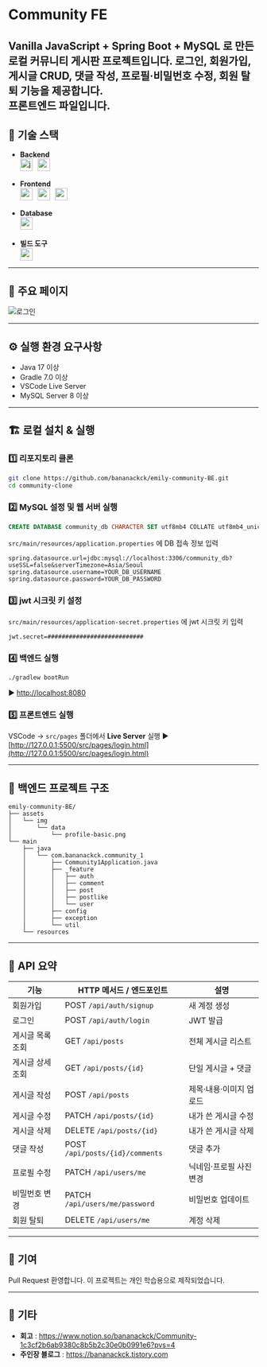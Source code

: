 # Community FE

Vanilla JavaScript + Spring Boot + MySQL 로 만든 **로컬 커뮤니티 게시판** 프로젝트입니다. 로그인, 회원가입, 게시글 CRUD, 댓글 작성, 프로필·비밀번호 수정, 회원 탈퇴 기능을 제공합니다.
<br> 프론트엔드 파일입니다.
---

## 📌 기술 스택

- **Backend**
    <div style="display: flex; gap: 10px; flex-wrap: wrap; ">
        <img style="height: 25px;" alt="java" src="https://img.shields.io/badge/java-007396?style=for-the-badge&logo=java&logoColor=white">
        <img style="height: 25px;" src="https://img.shields.io/badge/springboot-6DB33F?style=for-the-badge&logo=springboot&logoColor=white">
    </div>
  <br>
- **Frontend**
    <div style="display: flex; gap: 10px; flex-wrap: wrap;">
        <img style="height: 25px;" src="https://img.shields.io/badge/javascript-F7DF1E?style=for-the-badge&logo=javascript&logoColor=black">
        <img style="height: 25px;" src="https://img.shields.io/badge/html5-E34F26?style=for-the-badge&logo=html5&logoColor=white">
        <img style="height: 25px;" src="https://img.shields.io/badge/css-1572B6?style=for-the-badge&logo=css3&logoColor=white">
    </div>
  <br>
- **Database**
    <div style="display: flex; gap: 10px; flex-wrap: wrap;">
        <img style="height: 25px;" src="https://img.shields.io/badge/mysql-4479A1?style=for-the-badge&logo=mysql&logoColor=white">
    </div>
  <br>
- **빌드 도구**
    <div style="display: flex; gap: 10px; flex-wrap: wrap;">
          <img style="height: 25px;" src="https://img.shields.io/badge/gradle-02303A?style=for-the-badge&logo=gradle&logoColor=white">
    </div>

---

## 🚀 주요 페이지

![로그인](https://github.com/user-attachments/assets/b3875818-7d69-44ee-bca9-6767666d039f)


---

## ⚙️ 실행 환경 요구사항

- Java 17 이상
- Gradle 7.0 이상
- VSCode Live Server
- MySQL Server 8 이상

---

## 🏗️ 로컬 설치 & 실행

### 1️⃣ 리포지토리 클론

```bash
git clone https://github.com/bananackck/emily-community-BE.git
cd community-clone
```

### 2️⃣ MySQL 설정 및 웹 서버 실행

```sql
CREATE DATABASE community_db CHARACTER SET utf8mb4 COLLATE utf8mb4_unicode_ci;
```

`src/main/resources/application.properties` 에 DB 접속 정보 입력

```properties
spring.datasource.url=jdbc:mysql://localhost:3306/community_db?useSSL=false&serverTimezone=Asia/Seoul
spring.datasource.username=YOUR_DB_USERNAME
spring.datasource.password=YOUR_DB_PASSWORD
```

### 3️⃣ jwt 시크릿 키 설정
`src/main/resources/application-secret.properties` 에 jwt 시크릿 키 입력
```properties
jwt.secret=###########################
```

### 4️⃣ 백엔드 실행

```bash
./gradlew bootRun
```

▶ [http://localhost:8080](http://localhost:8080)

### 5️⃣ 프론트엔드 실행

VSCode → `src/pages` 폴더에서 **Live Server** 실행
▶ [http://127.0.0.1:5500/src/pages/login.html](http://127.0.0.1:5500/src/pages/login.html)

---

## 📂 백엔드 프로젝트 구조

```
emily-community-BE/
├── assets
│   └── img
│       └── data
│           └── profile-basic.png
└── main
    ├── java
    │   └── com.bananackck.community_1
    │       ├── Community1Application.java
    │       ├── _feature
    │       │   ├── auth
    │       │   ├── comment
    │       │   ├── post
    │       │   ├── postlike
    │       │   └── user
    │       ├── config
    │       ├── exception
    │       └── util
    └── resources

```
---
## 🔗 API 요약

| 기능        | HTTP 메서드 / 엔드포인트                | 설명            |
| --------- | ------------------------------- | ------------- |
| 회원가입      | POST `/api/auth/signup`         | 새 계정 생성       |
| 로그인       | POST `/api/auth/login`          | JWT 발급        |
| 게시글 목록 조회 | GET `/api/posts`                | 전체 게시글 리스트    |
| 게시글 상세 조회 | GET `/api/posts/{id}`           | 단일 게시글 + 댓글   |
| 게시글 작성    | POST `/api/posts`               | 제목·내용·이미지 업로드 |
| 게시글 수정    | PATCH `/api/posts/{id}`         | 내가 쓴 게시글 수정   |
| 게시글 삭제    | DELETE `/api/posts/{id}`        | 내가 쓴 게시글 삭제   |
| 댓글 작성     | POST `/api/posts/{id}/comments` | 댓글 추가         |
| 프로필 수정    | PATCH `/api/users/me`           | 닉네임·프로필 사진 변경 |
| 비밀번호 변경   | PATCH `/api/users/me/password`  | 비밀번호 업데이트     |
| 회원 탈퇴     | DELETE `/api/users/me`          | 계정 삭제         |


---

## 🤝 기여

Pull Request 환영합니다. 이 프로젝트는 개인 학습용으로 제작되었습니다.

---

## 📄 기타

- **회고** : https://www.notion.so/bananackck/Community-1c3cf2b6ab9380c8b5b2c30e0b0991e6?pvs=4
- **주인장 블로그** : https://bananackck.tistory.com
